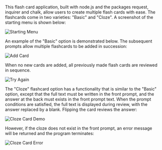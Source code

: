 This flash card application, built with node.js and the packages request, inquirer and chalk, allow users to create multiple flash cards with ease. The flashcards come in two varieties: "Basic" and "Cloze".
A screenshot of the starting menu is shown below:

![Starting Menu](https://github.com/grantrzchan/flash-cards/blob/master/.gitignore/readme_screenshots/img1.png "Starting menu")

An example of the "Basic" option is demonstrated below. The subsequent prompts allow multiple flashcards to be added in succession:

![Add Card](https://github.com/grantrzchan/flash-cards/blob/master/.gitignore/readme_screenshots/img2.png "Add another card")

When no new cards are added, all previously made flash cards are reviewed in sequence.

![Try Again](https://github.com/grantrzchan/flash-cards/blob/master/.gitignore/readme_screenshots/img3.png "Restart and add more cards")


The "Cloze" flashcard option has a functionality that is similar to the "Basic" option, except that the full text must be written in the front prompt, and the answer at the back must exists in the front prompt text.
When the prompt conditions are satisfied, the full text is displayed during review, with the answer replaced by a blank. Flipping the card reviews the answer:

![Cloze Card Demo](https://github.com/grantrzchan/flash-cards/blob/master/.gitignore/readme_screenshots/img4.png "Cloze Example")

However, if the cloze does not exist in the front prompt, an error message will be returned and the program terminates:

![Cloze Card Error](https://github.com/grantrzchan/flash-cards/blob/master/.gitignore/readme_screenshots/img4.png "Cloze Error")



